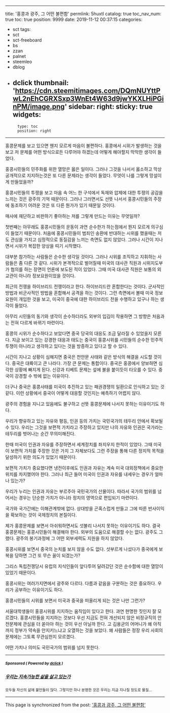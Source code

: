 
---
title: '홍콩과 광주, 그 어떤 불편함'
permlink: 5huxtl
catalog: true
toc_nav_num: true
toc: true
position: 9999
date: 2019-11-12 00:37:15
categories:
- sct
tags:
- sct
- sct-freeboard
- bs
- zzan
- palnet
- steemleo
- dblog
- dclick
thumbnail: 'https://cdn.steemitimages.com/DQmNUYttPwL2nEhCGRXSxp3WnEt4W63d9jwYKXLHiPGinPM/image.png'
sidebar:
    right:
        sticky: true
widgets:
    -
        type: toc
        position: right
---


홍콩문제를 보고 있으면 웬지 모르게 마음이 불편하다. 홍콩에서 시위가 발생하는 것을 보고 저 문제를 어떤 방식으로든 다루어야 하겠는데 어떻게 해야할지 막막한 생각이 들었다.

홍콩시민들의 민주화를 위한 열망은 옳은 일이다. 그러나 그것을 나서서 옳소하고 막상 공개적으로 지지하는것은 또 다른 문제라는 생각이 들었다. 무엇이 나를 그렇게 망설이게 만들었을까?

홍콩시민들의 투쟁을 보고 마음 속 어느 한 구석에서 독재와 압제에 대한 투쟁의 공감을 느끼는 것은 광주의 기억 때문이다. 그러나 그러면서도 선뜻 나서서 홍콩시민들의 주장에 동조하기 어려운 것은 또 다른 뭔가가 있기 때문일 것이다.

매사에 재단하고 비판하기 좋아하는 저를 그렇게 만드는 이유는 무엇일까?

첫번째는 아무래도 홍콩시민들의 운동이 과연 순수한가 하는점에서 뭔지 모르게 의구심이 들었기 때문이다. 처음에 홍콩시민들이 범죄인 송환에 반대하는 시위를 했을때는 저도 관심을 가지고 심정적으로 동질감을 느끼는 측면도 없지 않았다. 그러나 시간이 지나면서 시위가 복잡한 양상을 띠기 시작했다.

대부분 참가하는 사람들은 순수한 생각일 것이다. 그러나 시위를 조직하고 지휘하는 사람들은 좀 다른 것 같다. 시위가 본격적으로 벌어질때 미국의 대사관 직원과 시위지도부가 협의를 하는 장면이 언론에 보도된 적이 있었다. 그때 미국 대사관 직원은 보통의 외교관이 아니라 정보요원이었을 것이다.

최근의 전쟁을 하이브리드 전쟁이라고 한다. 하이브리드란 혼합한다는 것이다. 군사적인 방법과 비군사적인 방법을 혼합해서 공격을 하는 것이다. 그런 측면에서 볼때 미국 정보요원이 개입한 것을 보고, 미국이 중국에 대한 하이브리드 전을 수행하고 있구나 하는 생각이 들었다.

아무리 시민들의 동기와 생각이 순수하더라도 외부의 입김이 작용하면 그 방향은 처음과는 전혀 다르게 바뀌기 마련이다.

홍콩의 시위가 순수하다고 보았다면 중국 당국의 대응도 조금 달라질 수 있었을지 모른다. 지금 보이고 있는 강경한 대응과 태도는 중국이 홍콩시위를 시민들의 순수한 민주적 투쟁이 아니라고 생각하고 있다는 것을 방증하고 있다고 할 수 있다.

시간이 지나고 상황이 심해지면 중국은 천안문 사태와 같은 방식의 해결을 시도할 것이다. 중국은 대륙이고 큰 나라다. 가장 큰 문제는 통합이다. 중국은 홍콩에서 양보하면 심각한 상황에 빠지게 된다. 신강과 티베트 문제는 섶에 불을 붙이듯이 타오를 수 있다. 중국이 강경할 수 밖에 없는 이유이다.

더구나 중국은 홍콩사태를 미국이 추진하고 있는 패권경쟁의 일환으로 인식하고 있는 것 같다. 이런 상황에서 중국이 어떻게 대응할 것인지는 예측하기 어렵지 않다.

광주의 경험을 지니고 있음에도 불구하고 선뜻 홍콩문제에 나서지 못하는 이유이기도 하다.

우리가 향유하고 있는 자유와 평등, 인권 등의 가치는 국민국가의 테두리 안에서 확보될 수 있다. 우리는 그것을 보편적 가치라고 주장하고 있지만 나의 자유와 인권은 국가라는 테두리를 벗어나는 순간 무의미해진다.

한때 미국이 인권과 자유를 주장하면서 세계정치를 좌지우지 한적이 있었다. 그때 미국이 보편적 가치를 주장한 것은 가치 그 자체보다도 그런 주장을 통해 다른 정치적 목적을 달성하기 위한 의도가 있었기 때문이다.

보편적 가치가 중요했다면 냉전이후에도 인권과 자유는 계속 미국 대외정책에서 중요한 위치를 차지했어야 한다. 그러나 최근 들어 미국이 인권과 자유를 내세우는 경우가 얼마나 있는가?

우리가 누리는 인권과 자유는 부르주아 국민국가의 산물이다. 따라서 국가의 범위를 넘어서는 경우는 단순한 가치가 아니라 정치의 영역으로 편입되기 마련이다.

국가와 국가간에는 이해관계밖에 없다. 상대방을 곤혹스럽게 만들고 그에 따른 반사이익을 확보하는 것이 국제정치의 본질이다.

제가 홍콩문제를 보면서 아쉬워하면서도 섯불리 나서지 못하는 이유이기도 하다. 결국 홍콩문제는 홍콩시민들이 해결해야 한다. 외부의 도움으로 해결할 수는 없다. 광주도 그랬다. 광주의 봉기과정에 그 어떤 외부세력도 지원을 하지 않았다.

홍콩시위를 보면서 중국의 눈치를 보지 않을 수도 없다. 섯부르게 나섰다가 중국에게 보복을 당하면 그건 또 무슨 꼴이 되겠는가?

그리스 독립전쟁당시 유럽의 지식인들이 앞다투어 달려갔던 것은 순수함에 대한 열망이 있었기 때문이다.

홍콩시위는 여러가지면에서 광주와 다르다. 다름과 같음을 구분하는 것은 중요하다. 우리가 공부하는 이유이기도 하다.

홍콩시민들의 시위를 보면서 미국과 중국을 떠올리게 되는 것은 나만 그런가?

서울대학생들이 홍콩시위를 지지하는 움직임이 있다고 한다. 과연 현명한 짓인지 잘 모르겠다. 홍콩시민들을 지지하는 것보다 우선 지금도 전혀 개선되지 않은 비정규직의 안전문제에 관심을 더 쏟아아 하는 것이 우선 아닐까 한다. 고 김용균의 어머니가 왜 아직까지 정부가 약속을 안지키느냐고 오열하는 것을 보았다. 왜 사람들은 정장 우리 사회의 문제에는 그토록 무관심한지 모르겠다.

어떤 가치나 의미도 국민국가의 범위를 넘지 못한다.

---

#####  <sub> **Sponsored ( Powered by [dclick](https://www.dclick.io) )** </sub>
##### [우리는 지속가능한 삶을 살고 있는가](https://api.dclick.io/v1/c?x=eyJhbGciOiJIUzI1NiIsInR5cCI6IkpXVCJ9.eyJjIjoib2xkc3RvbmUiLCJzIjoiNWh1eHRsIiwiYSI6WyJ0LTIwMjYiXSwidXJsIjoiaHR0cHM6Ly9zdGVlbWl0LmNvbS96emFuL0BvbGRzdG9uZS82a3Z3ZGYiLCJpYXQiOjE1NzM1MTkxNDksImV4cCI6MTg4ODg3OTE0OX0.gKWcYpfsYxW-iqISjLk_tJozTxeX6Nyqy2-t6AiGJl4)
<sup>모두들 자신의 삶에 불만들이 많다. 그렇지만 하나 분명한 것은 우리는 지금 지나칠 정도로 물질...</sup>

- - -

This page is synchronized from the post: ['홍콩과 광주, 그 어떤 불편함'](https://steemit.com/@oldstone/5huxtl)
